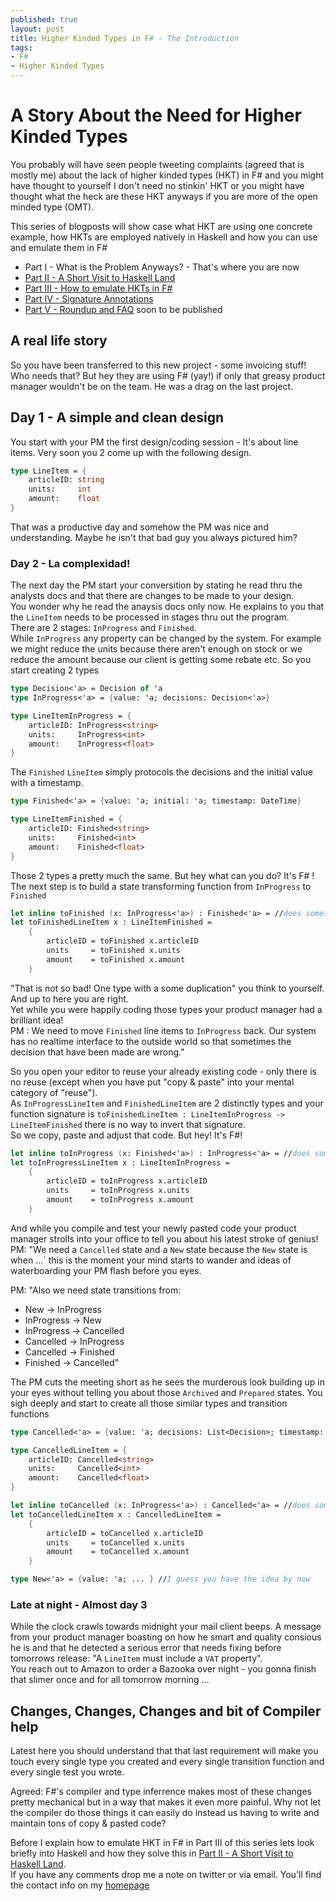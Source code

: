 ```yaml
---
published: true
layout: post
title: Higher Kinded Types in F# - The Introduction
tags:
- F#
- Higher Kinded Types
---
```


# A Story About the Need for Higher Kinded Types
You probably will have seen people tweeting complaints (agreed that is mostly me) about the lack of higher kinded types (HKT) in F# 
and you might have thought to yourself I don't need no stinkin' HKT 
or you might have thought what the heck are these HKT anyways if you are more of the open minded type (OMT).

This series of blogposts will show case what HKT are using one concrete example, how HKTs are employed natively in Haskell 
and how you can use and emulate them in F#

- Part I - What is the Problem Anyways? - That's where you are now
- [Part II - A Short Visit to Haskell Land](https://robkuz.github.io/HKTS-in-fsharp-Part-II-A-Short-Visit-To-Haskell-Land)
- [Part III - How to emulate HKTs in F#](https://robkuz.github.io/HKTS-in-fsharp-part-III-Concept-Emulation)
- [Part IV - Signature Annotations](https://robkuz.github.io/HKTS-in-fsharp-Part-IV-Signature-Annotations)
- [Part V - Roundup and FAQ]() soon to be published

## A real life story
So you have been transferred to this new project - some invoicing stuff! Who needs that? But hey they are using F# (yay!) 
if only that greasy product manager wouldn't be on the team. He was a drag on the last project.

## Day 1 - A simple and clean design
You start with your PM the first design/coding session - It's about line items. Very soon you 2 come up with the following design.

``` fsharp
type LineItem = {
    articleID: string
    units:     int
    amount:    float
}
```

That was a productive day and somehow the PM was nice and understanding. Maybe he isn't that bad guy you always pictured him?

### Day 2 - La complexidad!
The next day the PM start your conversition by stating he read thru the analysts docs and that there are changes to be made to your design.  
You wonder why he read the anaysis docs only now. He explains to you that the `LineItem` needs to be processed in stages thru out the program.  
There are 2 stages: `InProgress` and `Finished`.  
While `InProgress` any property can be changed by the system. For example we might reduce the units because there aren't enough on stock or we reduce the amount because our client is getting some rebate etc.
So you start creating 2 types

``` fsharp
type Decision<'a> = Decision of 'a
type InProgress<'a> = {value: 'a; decisions: Decision<'a>}

type LineItemInProgress = {
    articleID: InProgress<string>
    units:     InProgress<int>
    amount:    InProgress<float>
}
```

The `Finished` `LineItem` simply protocols the decisions and the initial value with a timestamp.

``` fsharp
type Finished<'a> = {value: 'a; initial: 'a; timestamp: DateTime}

type LineItemFinished = {
    articleID: Finished<string>
    units:     Finished<int>
    amount:    Finished<float>
}
```

Those 2 types a pretty much the same. But hey what can you do? It's F# <sigh>!  
The next step is to build a state transforming function from `InProgress` to `Finished`

``` fsharp
let inline toFinished (x: InProgress<'a>) : Finished<'a> = //does something with the decisions 
let toFinishedLineItem x : LineItemFinished = 
    {
        articleID = toFinished x.articleID
        units     = toFinished x.units
        amount    = toFinished x.amount
    }
```

"That is not so bad! One type with a some duplication" you think to yourself. And up to here you are right.  
Yet while you were happily coding those types your product manager had a brilliant idea!  
PM : We need to move `Finished` line items to `InProgress` back. Our system has no realtime interface to the outside world 
so that sometimes the decision that have been made are wrong."

So you open your editor to reuse your already existing code - only there is no reuse (except when you have put "copy & paste" into your mental category of "reuse").  
As `InProgressLineItem` and `FinishedLineItem` are 2 distinctly types and your function signature is 
`toFinishedLineItem : LineItemInProgress -> LineItemFinished` there is no way to invert that signature.  
So we copy, paste and adjust that code. But hey! It's F#!

``` fsharp
let inline toInProgress (x: Finished<'a>) : InProgress<'a> = //does something with the decisions 
let toInProgressLineItem x : LineItemInProgress = 
    {
        articleID = toInProgress x.articleID
        units     = toInProgress x.units
        amount    = toInProgress x.amount
    }
```

And while you compile and test your newly pasted code your product manager strolls into your office to tell you about his latest stroke of genius!  
PM: "We need a `Cancelled` state and a `New` state because the `New` state is when ...` this is the moment your mind starts to wander 
and ideas of waterboarding your PM flash before you eyes.

PM: "Also we need state transitions from:  
- New -> InProgress
- InProgress -> New
- InProgress -> Cancelled
- Cancelled -> InProgress
- Cancelled -> Finished
- Finished -> Cancelled"

The PM cuts the meeting short as he sees the murderous look building up in your eyes without telling you about those `Archived` and `Prepared` states.
You sigh deeply and start to create all those similar types and transition functions

``` fsharp
type Cancelled<'a> = {value: 'a; decisions: List<Decision>; timestamp: DateTime; reason: string}

type CancelledLineItem = {
    articleID: Cancelled<string>
    units:     Cancelled<int>
    amount:    Cancelled<float>
}

let inline toCancelled (x: InProgress<'a>) : Cancelled<'a> = //does something with the decisions 
let toCancelledLineItem x : CancelledLineItem = 
    {
        articleID = toCancelled x.articleID
        units     = toCancelled x.units
        amount    = toCancelled x.amount
    }

type New<'a> = {value: 'a; ... } //I guess you have the idea by now
```

### Late at night - Almost day 3
While the clock crawls towards midnight your mail client beeps. A message from your product manager boasting on how he smart and quality consious he is 
and that he detected a serious error that needs fixing before tomorrows release: "A `LineItem` must include a `VAT` property".  
You reach out to Amazon to order a Bazooka over night - you gonna finish that slimer once and for all tomorrow morning ...

## Changes, Changes, Changes and bit of Compiler help
Latest here you should understand that that last requirement will make you touch every single type you created 
and every single transition function and every single test you wrote.

Agreed: F#'s compiler and type inferrence makes most of these changes pretty mechanical but in a way that makes it even more painful. 
Why not let the compiler do those things it can easily do instead us having to write and maintain tons of copy & pasted code?

Before I explain how to emulate HKT in F# in Part III of this series lets look briefly into Haskell and how they solve this in [Part II - A Short Visit to Haskell Land](https://robkuz.github.io/HKTS-in-fsharp-Part-II-A-Short-Visit-To-Haskell-Land).  
If you have any comments drop me a note on twitter or via email. You'll find the contact info on my [homepage](http://www.robkuz.com)
